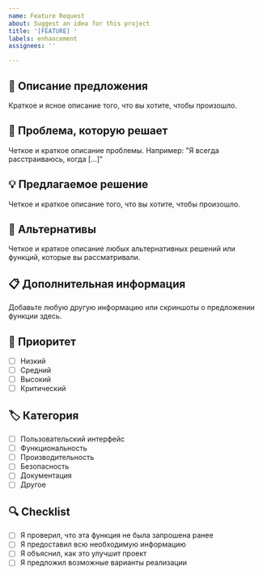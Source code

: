 ```yaml
---
name: Feature Request
about: Suggest an idea for this project
title: '[FEATURE] '
labels: enhancement
assignees: ''

---
```


## 🚀 Описание предложения
Краткое и ясное описание того, что вы хотите, чтобы произошло.

## 🤔 Проблема, которую решает
Четкое и краткое описание проблемы. Например: "Я всегда расстраиваюсь, когда [...]"

## 💡 Предлагаемое решение
Четкое и краткое описание того, что вы хотите, чтобы произошло.

## 🔄 Альтернативы
Четкое и краткое описание любых альтернативных решений или функций, которые вы рассматривали.

## 📋 Дополнительная информация
Добавьте любую другую информацию или скриншоты о предложении функции здесь.

## 🎯 Приоритет
- [ ] Низкий
- [ ] Средний
- [ ] Высокий
- [ ] Критический

## 🏷️ Категория
- [ ] Пользовательский интерфейс
- [ ] Функциональность
- [ ] Производительность
- [ ] Безопасность
- [ ] Документация
- [ ] Другое

## 🔍 Checklist
- [ ] Я проверил, что эта функция не была запрошена ранее
- [ ] Я предоставил всю необходимую информацию
- [ ] Я объяснил, как это улучшит проект
- [ ] Я предложил возможные варианты реализации
